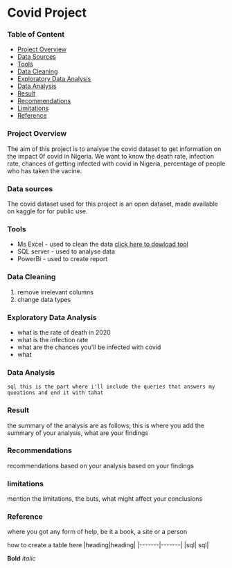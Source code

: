 # Covid Project
### Table of Content
- [Project Overview](#project-overview)
- [Data Sources](#data-sources)
- [Tools](#tools)
- [Data Cleaning](#data-cleaning)
- [Exploratory Data Analysis](#exploratory-data-analysis)
- [Data Analysis](#data-analysis)
- [Result](#result)
- [Recommendations](#recommendations)
- [Limitations](#limitations)
- [Reference](#reference)

### Project Overview
The aim of this project is to analyse the covid dataset to get information on the impact 0f covid in Nigeria. We want to know the death rate, infection rate, chances of getting infected with covid in Nigeria, percentage of people who has taken the vacine.

### Data sources
The covid dataset used for this project is an open dataset, made available on kaggle for for public use.

### Tools
- Ms Excel - used to clean the data [click here to dowload tool](https://microsoft.com)
- SQL server - used to analyse data
- PowerBi - used to create report

### Data Cleaning
1. remove irrelevant columns
2. change data types

### Exploratory Data Analysis
- what is the rate of death in 2020
- what is the infection rate
- what are the chances you'll be infected with covid
- what

### Data Analysis
``sql
this is the part where i'll include the queries that answers my queations and end it with tahat ``

### Result
the summary of the analysis are as follows;
this is where you add the summary of your analysis, what are your findings

### Recommendations
recommendations based on your analysis based on your findings

### limitations

mention the limitations, the buts, what might affect your conclusions

### Reference

where you got any form of help, be it a book, a site or a person


how to create a table here
|heading|heading|
|-------|-------|
|sql| sql|


**Bold**
*italic*







